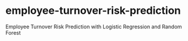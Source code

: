 # employee-turnover-risk-prediction
Employee Turnover Risk Prediction with Logistic Regression and Random Forest

